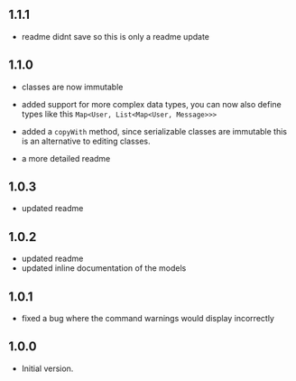 ## 1.1.1
- readme didnt save so this is only a readme update

## 1.1.0
- classes are now immutable
- added support for more complex data types, you can now also define types like this ```Map<User, List<Map<User, Message>>>```

- added a ```copyWith``` method, since serializable classes are immutable this is an alternative to editing classes.

- a more detailed readme

## 1.0.3
- updated readme

## 1.0.2
- updated readme
- updated inline documentation of the models

## 1.0.1
- fixed a bug where the command warnings would display incorrectly

## 1.0.0

- Initial version.
